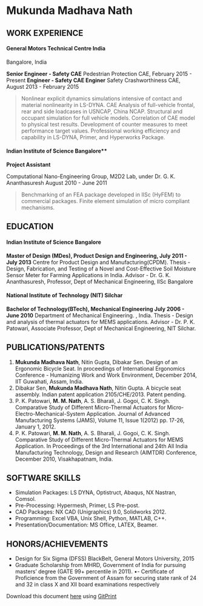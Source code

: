 # Mukunda Madhava Nath

## WORK EXPERIENCE
#### General Motors Technical Centre India
Bangalore, India

**Senior Engineer - Safety CAE**
Pedestrian Protection CAE,  February 2015 - Present
**Engineer - Safety CAE Enginer**
Safety Crashworthiness CAE, August 2013 - February 2015

> Nonlinear explicit dynamics simulations intensive of contact and material nonlinearity in LS-DYNA.
> CAE Analysis of full-vehicle frontal, rear and side loadcases in USNCAP, China NCAP.
> Structural and occupant simulation for full vehicle models.
> Correlation of CAE model to physical test results.
> Development of counter measures to meet performance target values.
> Professional working efficiency and capability in LS-DYNA, Primer, and Hyperworks Package.

#### Indian Institute of Science Bangalore**
**Project Assistant**

Computational Nano-Engineering Group, M2D2 Lab, under Dr. G. K. Ananthasuresh August 2010 - June 2011
> Benchmarking of an FEA package developed in IISc (HyFEM) to commercial packages.
> Finite element simulation of micro compliant mechanisms.

## EDUCATION
#### Indian Institute of Science Bangalore
**Master of Design (MDes), Product Design and Engineering, July 2011 - July 2013**
Centre for Product Design and Manufacturing(CPDM). 
Thesis - Design, Fabrication, and Testing of a Novel and Cost-Effective Soil Moisture Sensor Meter for Farming
Applications in India.
Advisor - Dr. G. K. Ananthasuresh, Professor, Dept of Mechanical Engineering, IISc Bangalore

#### National Institute of Technology (NIT) Silchar
**Bachelor of Technology(BTech), Mechanical Engineering July 2006 - June 2010**
Department of Mechanical Engineering. , India.
Thesis - Design and analysis of thermal actuators for MEMS applications.
Advisor - Dr. P. K. Patowari, Associate Professor, Dept of Mechanical Engineering, NIT Silchar.

## PUBLICATIONS/PATENTS
1. **Mukunda Madhava Nath**, Nitin Gupta, Dibakar Sen. Design of an Ergonomic Bicycle Seat. In proceedings of International Ergonomics Conference - Humanizing Work and Work Environment, December 2014, IIT Guwahati, Assam, India.
2. Dibakar Sen, **Mukunda Madhava Nath**, Nitin Gupta. A bicycle seat assembly. Indian patent application 2105/CHE/2013. Patent pending.
3. P. K. Patowari, **M. M. Nath**, A. S. Bharali, J. Gogoi, C. K. Singh. Comparative Study of Different Micro-Thermal Actuators for Micro-Electro-Mechanical-System Application. Journal of Advanced Manufacturing Systems (JAMS), Volume 11, Issue 1(2012) pp. 17-26, January 1, 2012.
4. P. K. Patowari, **M. M. Nath**, A. S. Bharali, J. Gogoi, C. K. Singh. Comparative Study of Different Micro-Thermal Actuators for MEMS Application. In Proceedings of the 3rd International and 24th All India Manufacturing Technology, Design and Research (AIMTDR) Conference, December 2010, Visakhapatnam, India.

## SOFTWARE SKILLS
- Simulation Packages: LS DYNA, Optistruct, Abaqus, NX Nastran, Comsol.
- Pre-Processing: Hypermesh, Primer, LS Pre-post.
- CAD Packages: NX CAD (Unigraphics) 9.0, Solidworks 2012.
- Programming: Excel VBA, Unix Shell, Python, MATLAB, C++.
- Presentation/Documentation: MS Office, LATEX, Beamer.

## HONORS/ACHIEVEMENTS
- Design for Six Sigma (DFSS) BlackBelt, General Motors University, 2015
- Graduate Scholarship from MHRD, Government of India for pursuing masters’ degree (GATE 99+ percentile
in 2011).
•- Certificate of Proficience from the Government of Assam for securing state rank of 24 and 32 in class X
and XII board examinations respectively

Download this document [here](https://gitprint.com/m2n037/CV_m2n037/blob/master/README.md) using [GitPrint](https://gitprint.com/)

